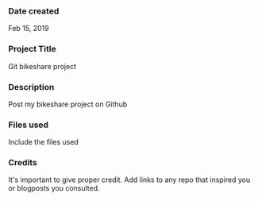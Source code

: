 ### Date created
Feb 15, 2019

### Project Title
Git bikeshare project

### Description
Post my bikeshare project on Github

### Files used
Include the files used

### Credits
It's important to give proper credit. Add links to any repo that inspired you or blogposts you consulted.
